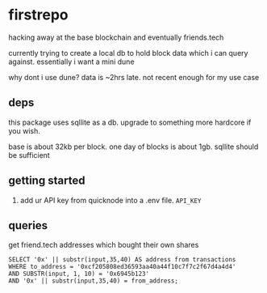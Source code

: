 # firstrepo
hacking away at the base blockchain and eventually friends.tech

currently trying to create a local db to hold block data which i can query against. essentially i want a mini dune


why dont i use dune? data is ~2hrs late. not recent enough for my use case

## deps
this package uses sqllite as a db. upgrade to something more hardcore if you wish.

base is about 32kb per block. one day of blocks is about 1gb. sqllite should be sufficient


## getting started
1) add ur API key from quicknode into a .env file. `API_KEY`


## queries

get friend.tech addresses which bought their own shares
```
SELECT '0x' || substr(input,35,40) AS address from transactions
WHERE to_address = '0xcf205808ed36593aa40a44f10c7f7c2f67d4a4d4'
AND SUBSTR(input, 1, 10) = '0x6945b123'
AND '0x' || substr(input,35,40) = from_address;
```
